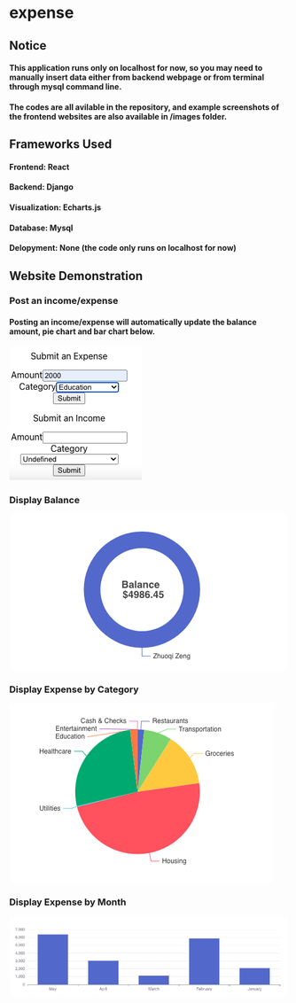 # expense

## Notice

#### This application runs only on localhost for now, so you may need to manually insert data either from backend webpage or from terminal through mysql command line. 

#### The codes are all avilable in the repository, and example screenshots of the frontend websites are also available in /images folder.


## Frameworks Used
#### Frontend: React
#### Backend: Django
#### Visualization: Echarts.js
#### Database: Mysql
#### Delopyment: None (the code only runs on localhost for now)

## Website Demonstration

### Post an income/expense

#### Posting an income/expense will automatically update the balance amount, pie chart and bar chart below.

![add_button](https://raw.githubusercontent.com/adarestart/expense/main/images/add_form.png)

### Display Balance 
![balance](https://raw.githubusercontent.com/adarestart/expense/main/images/balance_chart.png)

### Display Expense by Category 
![pie_chart](https://raw.githubusercontent.com/adarestart/expense/main/images/pie_chart.png)

### Display Expense by Month
![bar_chart](https://raw.githubusercontent.com/adarestart/expense/main/images/bar_chart.png)

